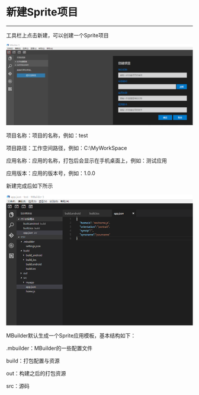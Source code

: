 # 新建Sprite项目

----------

工具栏上点击新建，可以创建一个Sprite项目

<img src="image/new1.png" />

项目名称：项目的名称，例如：test

项目路径：工作空间路径，例如：C:\MyWorkSpace

应用名称：应用的名称，打包后会显示在手机桌面上，例如：测试应用

应用版本：应用的版本号，例如：1.0.0

新建完成后如下所示

<img src="image/new2.png" />

MBuilder默认生成一个Sprite应用模板，基本结构如下：

.mbuilder：MBuilder的一些配置文件

build：打包配置与资源

out：构建之后的打包资源

src：源码